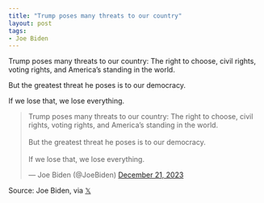 ```yaml
---
title: "Trump poses many threats to our country"
layout: post
tags:
- Joe Biden
---
```


Trump poses many threats to our country: The right to choose, civil rights, voting rights, and America’s standing in the world.

But the greatest threat he poses is to our democracy.

If we lose that, we lose everything.

<blockquote class="twitter-tweet"><p lang="en" dir="ltr">Trump poses many threats to our country: The right to choose, civil rights, voting rights, and America’s standing in the world. <br><br>But the greatest threat he poses is to our democracy. <br><br>If we lose that, we lose everything.</p>&mdash; Joe Biden (@JoeBiden) <a href="https://twitter.com/JoeBiden/status/1737630463236178175?ref_src=twsrc%5Etfw">December 21, 2023</a></blockquote> <script async src="https://platform.twitter.com/widgets.js" charset="utf-8"></script>

Source: Joe Biden, via [𝕏](https://x.com)

